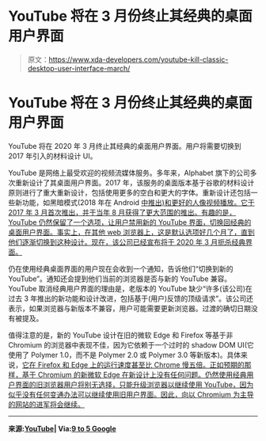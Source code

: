 # YouTube 将在 3 月份终止其经典的桌面用户界面

> 原文：<https://www.xda-developers.com/youtube-kill-classic-desktop-user-interface-march/>

# YouTube 将在 3 月份终止其经典的桌面用户界面

YouTube 将在 2020 年 3 月终止其经典的桌面用户界面。用户将需要切换到 2017 年引入的材料设计 UI。

YouTube 是网络上最受欢迎的视频流媒体服务。多年来，Alphabet 旗下的公司多次重新设计了其桌面用户界面。2017 年，该服务的桌面版本基于谷歌的材料设计原则进行了重大重新设计，包括使用更多的空白和更大的字体。重新设计还包括一些新功能，如黑暗模式(2018 年在 Android [中推出)和更好的人像视频播放。它于 2017 年 3 月首次推出，并于当年 8 月获得了更大范围的推出。有趣的是，YouTube 仍然保留了一个选项，让用户禁用新的 YouTube 界面，切换回经典的桌面用户界面。事实上，在其他 web 浏览器上，这是默认选项好几个月了，直到他们逐渐切换到这种设计。现在，该公司已经宣布将于 2020 年 3 月扼杀经典界面。](https://www.xda-developers.com/youtube-dark-mode-android-roll-out/)

仍在使用经典桌面界面的用户现在会收到一个通知，告诉他们“切换到新的 YouTube”。通知还会提到他们当前的浏览器是否与新的 YouTube 兼容。YouTube 取消经典用户界面的理由是，老版本的 YouTube 缺少“许多(该公司)在过去 3 年推出的新功能和设计改进，包括基于(用户)反馈的顶级请求”。该公司还表示，如果浏览器与新版本不兼容，用户可能需要更新浏览器。过渡的确切日期没有被提及。

值得注意的是，新的 YouTube 设计在旧的微软 Edge 和 Firefox 等基于非 Chromium 的浏览器中表现不佳，因为它依赖于一个过时的 shadow DOM UI(它使用了 Polymer 1.0，而不是 Polymer 2.0 或 Polymer 3.0 等新版本)。具体来说，[它在 Firefox 和 Edge 上的运行速度甚至比 Chrome 慢五倍。正如预期的那样，基于 Chromium 的新微软 Edge 在新设计上没有任何问题。仍然使用经典用户界面的旧浏览器用户将别无选择，只能升级浏览器以继续使用 YouTube，因为似乎没有任何变通办法可以继续使用旧用户界面。因此，向以 Chromium 为主导的网站的进军将会继续。](https://www.theverge.com/2018/7/25/17611444/how-to-speed-up-youtube-microsoft-edge-safari-firefox)

* * *

**来源:[YouTube](https://support.google.com/youtube/thread/27596769)| Via:[9 to 5 Google](https://9to5google.com/2020/02/04/youtube-classic-desktop-interface-killed/)**